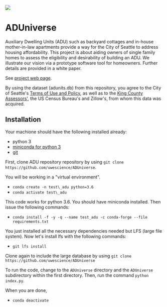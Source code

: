 ![](https://travis-ci.org/uwescience/ADUniverse.svg?branch=master)

# ADUniverse

Auxiliary Dwelling Units (ADU) such as backyard cottages and in-house mother-in-law apartments provide a way for the City of Seattle to address housing affordability. This project is about aiding owners of single family homes to assess the eligibility and desirability of building an ADU. We illustrate our vision via a prototype software tool for homeowners. Further details are provided in a white paper.

See [project web page](https://uwescience.github.io/ADUniverse/).

By using the dataset (adunits.db) from this repository, you agree to the City of Seattle's [Terms of Use and Policy](https://data.seattle.gov/stories/s/Data-Policy/6ukr-wvup/), as well as to the [King County Assessors'](https://info.kingcounty.gov/assessor/DataDownload/default.aspx), the US Census Bureau's and Zillow's, from whom this data was acquired. 

## Installation
Your machione should have the following installed already:
- python 3
- [miniconda for python 3](https://docs.conda.io/en/latest/miniconda.html)
- [git](https://git-scm.com/book/en/v2/Getting-Started-Installing-Git)

First, clone ADU repository repository by using ``git clone https://github.com/uwescience/ADUniverse``.

You will be working in a "virtual environment".
- ``conda create -n test\_adu python=3.6``
- ``conda activate test\_adu``

This code works for python 3.6. You should have miniconda installed. Then issue the following commands:
- ``conda install -f -y -q --name test_adu -c conda-forge --file requirements.txt``

You just installed all the necessary dependencies needed but LFS (large file system). Now let's install lfs with the following commands:
- ``git lfs install``

Clone again to include the large database by using ``git clone https://github.com/uwescience/ADUniverse``

To run the code, change to the ``ADUniverse`` directory and the ``ADUniverse`` subdirectory within the first directory. Then, run the command ``python index.py``.

When you are done,
- ``conda deactivate``
